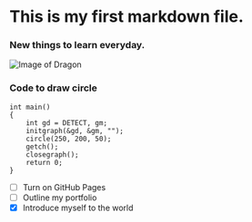 # This is my first markdown file.

### New things to learn everyday.

![Image of Dragon](https://static.wikia.nocookie.net/monster/images/6/6e/DragonRed.jpg/revision/latest?cb=20160809235604)

### Code to draw circle
```
int main()
{
    int gd = DETECT, gm;
    initgraph(&gd, &gm, "");
    circle(250, 200, 50);
    getch();
    closegraph();
    return 0;
}
```

- [ ] Turn on GitHub Pages
- [ ] Outline my portfolio
- [x] Introduce myself to the world
